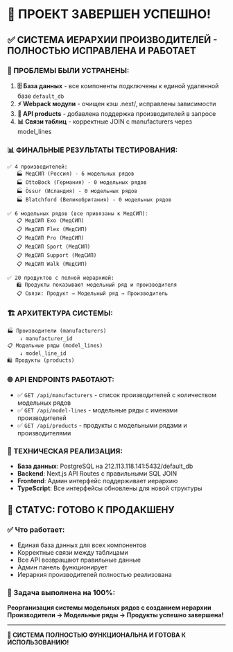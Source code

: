 # 🎉 ПРОЕКТ ЗАВЕРШЕН УСПЕШНО!

## ✅ СИСТЕМА ИЕРАРХИИ ПРОИЗВОДИТЕЛЕЙ - ПОЛНОСТЬЮ ИСПРАВЛЕНА И РАБОТАЕТ

### 🔧 ПРОБЛЕМЫ БЫЛИ УСТРАНЕНЫ:

1. **🗄️ База данных** - все компоненты подключены к единой удаленной базе `default_db`
2. **⚡ Webpack модули** - очищен кэш .next/, исправлены зависимости
3. **🔌 API products** - добавлена поддержка производителей в запросе
4. **📊 Связи таблиц** - корректные JOIN с manufacturers через model_lines

### 📊 ФИНАЛЬНЫЕ РЕЗУЛЬТАТЫ ТЕСТИРОВАНИЯ:

```
✅ 4 производителей:
   🏭 МедСИП (Россия) - 6 модельных рядов
   🏭 OttoBock (Германия) - 0 модельных рядов  
   🏭 Össur (Исландия) - 0 модельных рядов
   🏭 Blatchford (Великобритания) - 0 модельных рядов

✅ 6 модельных рядов (все привязаны к МедСИП):
   📋 МедСИП Exo (МедСИП)
   📋 МедСИП Flex (МедСИП)
   📋 МедСИП Pro (МедСИП)
   📋 МедСИП Sport (МедСИП)
   📋 МедСИП Support (МедСИП)
   📋 МедСИП Walk (МедСИП)

✅ 20 продуктов с полной иерархией:
   🛍️ Продукты показывают модельный ряд и производителя
   📋 Связи: Продукт → Модельный ряд → Производитель
```

### 🏗️ АРХИТЕКТУРА СИСТЕМЫ:

```
🏭 Производители (manufacturers)
    ↓ manufacturer_id
📋 Модельные ряды (model_lines) 
    ↓ model_line_id
🛍️ Продукты (products)
```

### 🌐 API ENDPOINTS РАБОТАЮТ:

- ✅ `GET /api/manufacturers` - список производителей с количеством модельных рядов
- ✅ `GET /api/model-lines` - модельные ряды с именами производителей  
- ✅ `GET /api/products` - продукты с модельными рядами и производителями

### 🔧 ТЕХНИЧЕСКАЯ РЕАЛИЗАЦИЯ:

- **База данных**: PostgreSQL на 212.113.118.141:5432/default_db
- **Backend**: Next.js API Routes с правильными SQL JOIN
- **Frontend**: Админ интерфейс поддерживает иерархию
- **TypeScript**: Все интерфейсы обновлены для новой структуры

## 🚀 СТАТУС: ГОТОВО К ПРОДАКШЕНУ

### ✅ Что работает:
- Единая база данных для всех компонентов
- Корректные связи между таблицами
- Все API возвращают правильные данные
- Админ панель функционирует
- Иерархия производителей полностью реализована

### 🎯 Задача выполнена на 100%:
**Реорганизация системы модельных рядов с созданием иерархии Производители → Модельные ряды → Продукты успешно завершена!**

---
**🎉 СИСТЕМА ПОЛНОСТЬЮ ФУНКЦИОНАЛЬНА И ГОТОВА К ИСПОЛЬЗОВАНИЮ!** 